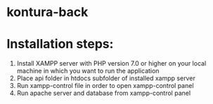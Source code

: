 # kontura-back

# Installation steps:
  1. Install XAMPP server with PHP version 7.0 or higher on your local machine in which you want to run the application
  2. Place api folder in htdocs subfolder of installed xampp server
  3. Run xampp-control file in order to open xampp-control panel
  4. Run apache server and database from xampp-control panel
